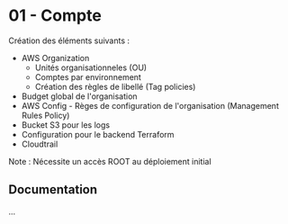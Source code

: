 # 01 - Compte

Création des éléments suivants :

* AWS Organization
  * Unités organisationneles (OU)
  * Comptes par environnement
  * Création des règles de libellé (Tag policies)
* Budget global de l'organisation
* AWS Config - Règes de configuration de l'organisation (Management Rules Policy)
* Bucket S3 pour les logs
* Configuration pour le backend Terraform
* Cloudtrail

Note : Nécessite un accès ROOT au déploiement initial

## Documentation

...
